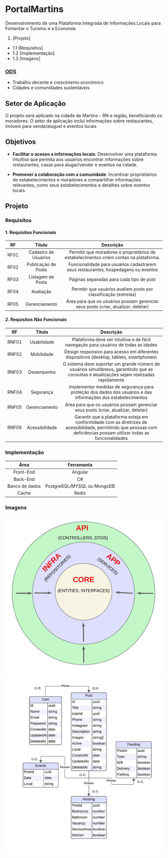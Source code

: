 # PortalMartins
Desenvolvimento de uma Plataforma Integrada de Informações Locais para Fomentar o Turismo e a Economia

1. [Projeto]
- 1.1 [Requisitos]
- 1.2 [Implementação]
- 1.3 [Imagens]


### [ODS](https://brasil.un.org/pt-br/sdgs)
 - Trabalho decente e crescimento econômico
 - Cidades e comunidades sustentáveis

## Setor de Aplicação
O projeto será aplicado na cidade de Martins - RN e região, beneficiando os moradores. O setor de aplicação inclui informações sobre restaurantes, imóveis para venda/aluguel e eventos locais

## Objetivos
- **Facilitar o acesso a informações locais**: Desenvolver uma plataforma intuitiva que permita aos usuários encontrar informações sobre restaurantes, casas para alugar/vender e eventos na cidade.

- **Promover a colaboração com a comunidade**: Incentivar proprietários de estabelecimentos e moradores a compartilhar informações relevantes, como seus estabelecimentos e detalhes sobre eventos locais.

## Projeto

### Requisitos
#### 1. Requisitos Funcionais

|  RF  |        Título        |                                       Descrição                                        |
| :--: | :------------------: | :------------------------------------------------------------------------------------: |
| RF01 | Cadastro de Usuários | Permitir que moradores e proprietários de estabelecimentos criem contas na plataforma. |
| RF02 | Publicação de Posts  |   Funcionalidade para usuários cadastrarem seus restaurantes, hospedagens ou eventos   |
| RF03 |  Listagem de Posts   |                        Páginas separadas para cada tipo de post                        |
| RF04 |      Avaliação       |            Permitir que usuários avaliem posts por classificação (estrelas)            |
| RF05 |    Gerenciamento     |   Área para que os usuários possam gerenciar seus posts (criar, atualizar, deletar)    |

#### 2. Requisitos Não Funcionais
|  RF   |     Título     |                                                                               Descrição                                                                                |
| :---: | :------------: | :--------------------------------------------------------------------------------------------------------------------------------------------------------------------: |
| RNF01 |  Usabilidade   |                                          Plataforma deve ser intuitiva e de fácil navegação para usuários de todas as idades                                           |
| RNF02 |   Mobilidade   |                                        Design responsivo para acesso em diferentes dispositivos (desktop, tablets, smartphones)                                        |
| RNF03 |   Desempenho   |               O sistema deve suportar um grande número de usuários simultâneos, garantindo que as consultas e atualizações sejam realizadas rapidamente                |
| RNF04 |   Segurança    |                              Implementar medidas de segurança para proteção dos dados dos usuários e das informações dos estabelecimentos                              |
| RNF05 | Gerenciamento  |                                           Área para que os usuários possam gerenciar seus posts (criar, atualizar, deletar)                                            |
| RNF06 | Acessibilidade | Garantir que a plataforma esteja em conformidade com as diretrizes de acessibilidade, permitindo que pessoas com deficiências possam utilizar todas as funcionalidades |


### Implementação

|      Área      |         Ferramenta          |
| :------------: | :-------------------------: |
|   Front-End    |           Angular           |
|    Back-End    |             C#              |
| Banco de dados | PostgreSQL/MYSQL ou MongoDB |
|     Cache      |            Redis            |


### Imagens

![ARCHITECTURE](ARCHITECTURE.jpeg)
![RELATIONSHIP](RELATIONSHIP.jpeg)